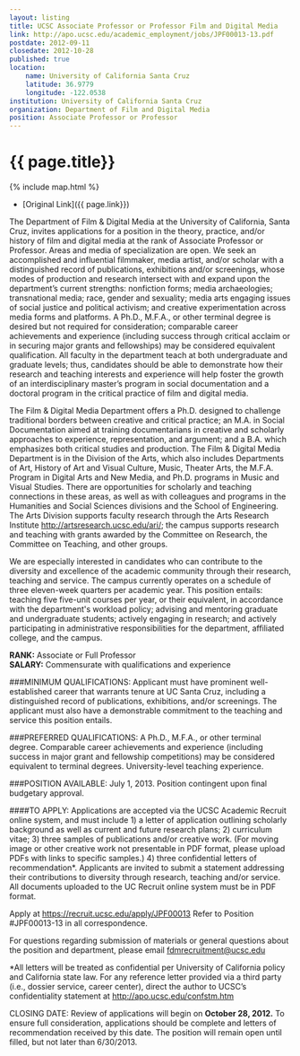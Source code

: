 ```yaml
---
layout: listing
title: UCSC Associate Professor or Professor Film and Digital Media
link: http://apo.ucsc.edu/academic_employment/jobs/JPF00013-13.pdf
postdate: 2012-09-11
closedate: 2012-10-28
published: true
location:
    name: University of California Santa Cruz
    latitude: 36.9779
    longitude: -122.0538
institution: University of California Santa Cruz
organization: Department of Film and Digital Media
position: Associate Professor or Professor
---
```


# {{ page.title}}

{% include map.html %}



* [Original Link]({{ page.link}})

The Department of Film & Digital Media at the University of California, Santa Cruz, invites applications for a position in the theory, practice, and/or history of film and digital media at the rank of Associate Professor or Professor. Areas and media of specialization are open. We seek an accomplished and influential filmmaker, media artist, and/or scholar with a distinguished record of publications, exhibitions and/or screenings, whose modes of production and research intersect with and expand upon the department’s current strengths: nonfiction forms; media archaeologies; transnational media; race, gender and sexuality; media arts engaging issues of social justice and political activism; and creative experimentation across media forms and platforms. A Ph.D., M.F.A., or other terminal degree is desired but not required for consideration; comparable career achievements and experience (including success through critical acclaim or in securing major grants and fellowships) may be considered equivalent qualification. All faculty in the department teach at both undergraduate and graduate levels; thus, candidates should be able to demonstrate how their research and teaching interests and experience will help foster the growth of an interdisciplinary master’s program in social documentation and a doctoral program in the critical practice of film and digital media.

The Film & Digital Media Department offers a Ph.D. designed to challenge traditional borders between creative and critical practice; an M.A. in Social Documentation aimed at training documentarians in creative and scholarly approaches to experience, representation, and argument; and a B.A. which emphasizes both critical studies and production. The Film & Digital Media Department is in the Division of the Arts, which also includes Departments of Art, History of Art and Visual Culture, Music, Theater Arts, the M.F.A. Program in Digital Arts and New Media, and Ph.D. programs in Music and Visual Studies. There are opportunities for scholarly and teaching connections in these areas, as well as with colleagues and programs in the Humanities and Social Sciences divisions and the School of Engineering. The Arts Division supports faculty research through the Arts Research Institute <http://artsresearch.ucsc.edu/ari/>; the campus supports research and teaching with grants awarded by the Committee on Research, the Committee on Teaching, and other groups.

We are especially interested in candidates who can contribute to the diversity and excellence of the academic community through their research, teaching and service. The campus currently operates on a schedule of three eleven-week quarters per academic year. This position entails: teaching five five-unit courses per year, or their equivalent, in accordance with the department's workload policy; advising and mentoring graduate and undergraduate students; actively engaging in research; and actively participating in administrative responsibilities for the department, affiliated college, and the campus.

**RANK:** Associate or Full Professor  
**SALARY:** Commensurate with qualifications and experience

###MINIMUM QUALIFICATIONS: 
Applicant must have prominent well-established career that warrants tenure at UC Santa Cruz, including a distinguished record of publications, exhibitions, and/or screenings. The applicant must also have a demonstrable commitment to the teaching and service this position entails.

###PREFERRED QUALIFICATIONS: 
A Ph.D., M.F.A., or other terminal degree. Comparable career achievements and experience (including success in major grant and fellowship competitions) may be considered equivalent to terminal degrees. University-level teaching experience.

###POSITION AVAILABLE: 
July 1, 2013. Position contingent upon final budgetary approval.

####TO APPLY: 
Applications are accepted via the UCSC Academic Recruit online system, and must include 1) a letter of application outlining scholarly background as well as current and future research plans; 2) curriculum vitae; 3) three samples of publications and/or creative work. (For moving image or other creative work not presentable in PDF format, please upload PDFs with links to specific samples.) 4) three confidential letters of recommendation*. Applicants are invited to submit a statement addressing their contributions to diversity through research, teaching and/or service. All documents uploaded to the UC Recruit online system must be in PDF format.

Apply at <https://recruit.ucsc.edu/apply/JPF00013> Refer to Position #JPF00013-13 in all correspondence.

For questions regarding submission of materials or general questions about the position and department, please email <fdmrecruitment@ucsc.edu>

*All letters will be treated as confidential per University of California policy and California state law. For any reference letter provided via a third party (i.e., dossier service, career center), direct the author to UCSC’s confidentiality statement at <http://apo.ucsc.edu/confstm.htm>

CLOSING DATE: Review of applications will begin on **October 28, 2012.**
To ensure full consideration, applications should be complete and letters of recommendation received by this date. The position will remain open until filled, but not later than 6/30/2013.